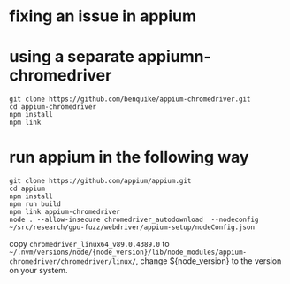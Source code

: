 # fixing an issue in appium

# using a separate appiumn-chromedriver

```
git clone https://github.com/benquike/appium-chromedriver.git
cd appium-chromedriver
npm install
npm link
```

# run appium in the following way

```
git clone https://github.com/appium/appium.git
cd appium
npm install
npm run build
npm link appium-chromedriver
node . --allow-insecure chromedriver_autodownload  --nodeconfig ~/src/research/gpu-fuzz/webdriver/appium-setup/nodeConfig.json
```

copy `chromedriver_linux64_v89.0.4389.0` to  `~/.nvm/versions/node/{node_version}/lib/node_modules/appium-chromedriver/chromedriver/linux/`, change ${node_version} to the version on your system.
